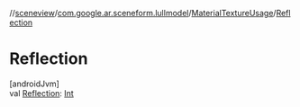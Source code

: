 //[sceneview](../../../index.md)/[com.google.ar.sceneform.lullmodel](../index.md)/[MaterialTextureUsage](index.md)/[Reflection](-reflection.md)

# Reflection

[androidJvm]\
val [Reflection](-reflection.md): [Int](https://kotlinlang.org/api/latest/jvm/stdlib/kotlin/-int/index.html)
